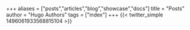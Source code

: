 +++
aliases = ["posts","articles","blog","showcase","docs"]
title = "Posts"
author = "Hugo Authors"
tags = ["index"]
+++
{{< twitter_simple 1496061933568815104 >}}